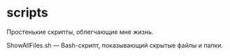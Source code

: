 # scripts
Простенькие скрипты, облегчающие мне жизнь.

ShowAllFiles.sh — Bash-скрипт, показывающий скрытые файлы и папки.
